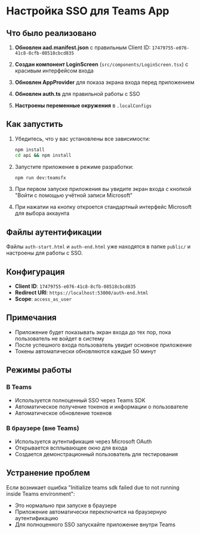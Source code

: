 # Настройка SSO для Teams App

## Что было реализовано

1. **Обновлен aad.manifest.json** с правильным Client ID: `17479755-e076-41c8-8cfb-08518cbcd835`

2. **Создан компонент LoginScreen** (`src/components/LoginScreen.tsx`) с красивым интерфейсом входа

3. **Обновлен AppProvider** для показа экрана входа перед приложением

4. **Обновлен auth.ts** для правильной работы с SSO

5. **Настроены переменные окружения** в `.localConfigs`

## Как запустить

1. Убедитесь, что у вас установлены все зависимости:
   ```bash
   npm install
   cd api && npm install
   ```

2. Запустите приложение в режиме разработки:
   ```bash
   npm run dev:teamsfx
   ```

3. При первом запуске приложения вы увидите экран входа с кнопкой "Войти с помощью учётной записи Microsoft"

4. При нажатии на кнопку откроется стандартный интерфейс Microsoft для выбора аккаунта

## Файлы аутентификации

Файлы `auth-start.html` и `auth-end.html` уже находятся в папке `public/` и настроены для работы с SSO.

## Конфигурация

- **Client ID**: `17479755-e076-41c8-8cfb-08518cbcd835`
- **Redirect URI**: `https://localhost:53000/auth-end.html`
- **Scope**: `access_as_user`

## Примечания

- Приложение будет показывать экран входа до тех пор, пока пользователь не войдет в систему
- После успешного входа пользователь увидит основное приложение
- Токены автоматически обновляются каждые 50 минут

## Режимы работы

### В Teams
- Используется полноценный SSO через Teams SDK
- Автоматическое получение токенов и информации о пользователе
- Автоматическое обновление токенов

### В браузере (вне Teams)
- Используется аутентификация через Microsoft OAuth
- Открывается всплывающее окно для входа
- Создается демонстрационный пользователь для тестирования

## Устранение проблем

Если возникает ошибка "Initialize teams sdk failed due to not running inside Teams environment":
- Это нормально при запуске в браузере
- Приложение автоматически переключится на браузерную аутентификацию
- Для полноценного SSO запускайте приложение внутри Teams
